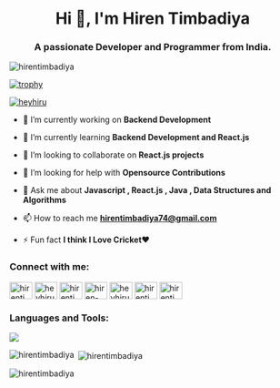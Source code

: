 <div style="align-items: center; display:flex; align-items:center;  justify-content:center;"">
    <img
  src="https://www.careerguide.com/career/wp-content/uploads/2020/03/giphy-7.gif"
  alt=""
/>
</div>
<h1 align="center">Hi 👋, I'm Hiren Timbadiya</h1>
<h3 align="center">A passionate Developer and Programmer from India.</h3>

<p align="left"> <img src="https://komarev.com/ghpvc/?username=hirentimbadiya&label=Profile%20views&color=0e75b6&style=flat" alt="hirentimbadiya" /> </p>

[![trophy](https://github-profile-trophy.vercel.app/?username=hirentimbadiya&theme=darkhub)](https://github.com/hirentimbadiya/github-profile-trophy)

<p align="left"> <a href="https://twitter.com/heyhiru" target="blank"><img src="https://img.shields.io/twitter/follow/heyhiru?logo=twitter&style=for-the-badge" alt="heyhiru" /></a> </p>

- 🔭 I’m currently working on **Backend Development**

- 🌱 I’m currently learning **Backend Development and React.js**

- 👯 I’m looking to collaborate on **React.js projects**

- 🤝 I’m looking for help with **Opensource Contributions**

- 💬 Ask me about **Javascript , React.js , Java , Data Structures and Algorithms**

- 📫 How to reach me **hirentimbadiya74@gmail.com**

- ⚡ Fun fact **I think I Love Cricket❤**


<h3 align="left">Connect with me:</h3>
<p align="left">
<a href="https://dev.to/hirentimbadiya" target="blank"><img align="center" src="https://raw.githubusercontent.com/rahuldkjain/github-profile-readme-generator/master/src/images/icons/Social/devto.svg" alt="hirentimbadiya" height="30" width="40" /></a>
<a href="https://twitter.com/heyhiru" target="blank"><img align="center" src="https://raw.githubusercontent.com/rahuldkjain/github-profile-readme-generator/master/src/images/icons/Social/twitter.svg" alt="heyhiru" height="30" width="40" /></a>
<a href="https://linkedin.com/in/hirentimbadiya74" target="blank"><img align="center" src="https://raw.githubusercontent.com/rahuldkjain/github-profile-readme-generator/master/src/images/icons/Social/linked-in-alt.svg" alt="hirentimbadiya74" height="30" width="40" /></a>
<a href="https://stackoverflow.com/users/20626209/hiren-timbadiya" target="blank"><img align="center" src="https://raw.githubusercontent.com/rahuldkjain/github-profile-readme-generator/master/src/images/icons/Social/stack-overflow.svg" alt="hiren-timbadiya" height="30" width="40" /></a>
<a href="https://instagram.com/heyhiru" target="blank"><img align="center" src="https://raw.githubusercontent.com/rahuldkjain/github-profile-readme-generator/master/src/images/icons/Social/instagram.svg" alt="heyhiru" height="30" width="40" /></a>
<a href="https://www.leetcode.com/hirentimbadiya74" target="blank"><img align="center" src="https://raw.githubusercontent.com/rahuldkjain/github-profile-readme-generator/master/src/images/icons/Social/leet-code.svg" alt="hirentimbadiya74" height="30" width="40" /></a>
<a href="https://auth.geeksforgeeks.org/user/hirentimbadiya74" target="blank"><img align="center" src="https://raw.githubusercontent.com/rahuldkjain/github-profile-readme-generator/master/src/images/icons/Social/geeks-for-geeks.svg" alt="hirentimbadiya74" height="30" width="40" /></a>
</p>

<h3 align="left">Languages and Tools:</h3>
<p>
  <a href="https://skillicons.dev">
    <img src="https://skillicons.dev/icons?i=react,js,java,git,c,github,instagram,jquery,linkedin,materialui,nodejs,redux,replit,stackoverflow,tailwind,vscode,vite,html,css,bootstrap,firebase,express&perline=11" />
  </a>
</p>

<p><img align="left" src="https://github-readme-stats.vercel.app/api/top-langs?username=hirentimbadiya&theme=chartreuse-dark&show_icons=true&locale=en&layout=compact" alt="hirentimbadiya" /></p>

<p>&nbsp;<img align="center" src="https://github-readme-stats.vercel.app/api?username=hirentimbadiya&theme=chartreuse-dark&show_icons=true" alt="hirentimbadiya" /></p>

<p><img align="center" src="https://github-readme-streak-stats.herokuapp.com/?user=hirentimbadiya&theme=chartreuse-dark" alt="hirentimbadiya" /></p>
